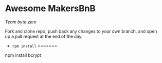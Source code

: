 # Awesome MakersBnB

*Team byte zero*

Fork and clone repo, push back any changes to your own branch, and open up a pull request at the end of the day.

* `npm install`
=======
<!-- perhaps use this for our calendar?
http://www.jqueryscript.net/time-clock/Simple-Responsive-Availability-Calendar-Plugin-For-jQuery.html -->

npm install bcrypt
